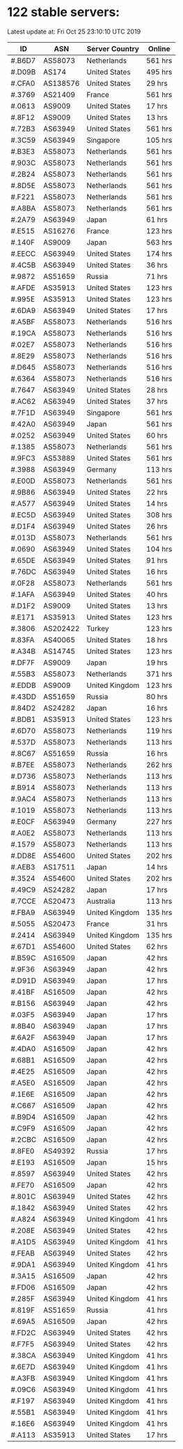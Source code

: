 # 122 stable servers:

Latest update at: Fri Oct 25 23:10:10 UTC 2019

| ID | ASN | Server Country | Online |
| -- | --- | -------------- | ------ |
| #.B6D7 | AS58073 | Netherlands | 561 hrs |
| #.D09B | AS174 | United States | 495 hrs |
| #.CFA0 | AS138576 | United States | 29 hrs |
| #.3769 | AS21409 | France | 561 hrs |
| #.0613 | AS9009 | United States | 17 hrs |
| #.8F12 | AS9009 | United States | 13 hrs |
| #.72B3 | AS63949 | United States | 561 hrs |
| #.3C59 | AS63949 | Singapore | 105 hrs |
| #.B3E3 | AS58073 | Netherlands | 561 hrs |
| #.903C | AS58073 | Netherlands | 561 hrs |
| #.2B24 | AS58073 | Netherlands | 561 hrs |
| #.8D5E | AS58073 | Netherlands | 561 hrs |
| #.F221 | AS58073 | Netherlands | 561 hrs |
| #.A8BA | AS58073 | Netherlands | 561 hrs |
| #.2A79 | AS63949 | Japan | 61 hrs |
| #.E515 | AS16276 | France | 123 hrs |
| #.140F | AS9009 | Japan | 563 hrs |
| #.EECC | AS63949 | United States | 174 hrs |
| #.4C5B | AS63949 | United States | 36 hrs |
| #.9872 | AS51659 | Russia | 71 hrs |
| #.AFDE | AS35913 | United States | 123 hrs |
| #.995E | AS35913 | United States | 123 hrs |
| #.6DA9 | AS63949 | United States | 17 hrs |
| #.A5BF | AS58073 | Netherlands | 516 hrs |
| #.19CA | AS58073 | Netherlands | 516 hrs |
| #.02E7 | AS58073 | Netherlands | 516 hrs |
| #.8E29 | AS58073 | Netherlands | 516 hrs |
| #.D645 | AS58073 | Netherlands | 516 hrs |
| #.6364 | AS58073 | Netherlands | 516 hrs |
| #.7647 | AS63949 | United States | 28 hrs |
| #.AC62 | AS63949 | United States | 37 hrs |
| #.7F1D | AS63949 | Singapore | 561 hrs |
| #.42A0 | AS63949 | Japan | 561 hrs |
| #.0252 | AS63949 | United States | 60 hrs |
| #.1385 | AS58073 | Netherlands | 561 hrs |
| #.9FC3 | AS53889 | United States | 561 hrs |
| #.3988 | AS63949 | Germany | 113 hrs |
| #.E00D | AS58073 | Netherlands | 561 hrs |
| #.9B86 | AS63949 | United States | 22 hrs |
| #.A577 | AS63949 | United States | 14 hrs |
| #.EC5D | AS63949 | United States | 308 hrs |
| #.D1F4 | AS63949 | United States | 26 hrs |
| #.013D | AS58073 | Netherlands | 561 hrs |
| #.0690 | AS63949 | United States | 104 hrs |
| #.65DE | AS63949 | United States | 91 hrs |
| #.76DC | AS63949 | United States | 16 hrs |
| #.0F28 | AS58073 | Netherlands | 561 hrs |
| #.1AFA | AS63949 | United States | 40 hrs |
| #.D1F2 | AS9009 | United States | 13 hrs |
| #.E171 | AS35913 | United States | 123 hrs |
| #.3806 | AS202422 | Turkey | 123 hrs |
| #.83FA | AS40065 | United States | 18 hrs |
| #.A34B | AS14745 | United States | 123 hrs |
| #.DF7F | AS9009 | Japan | 19 hrs |
| #.55B3 | AS58073 | Netherlands | 371 hrs |
| #.EDDB | AS9009 | United Kingdom | 123 hrs |
| #.43DD | AS51659 | Russia | 80 hrs |
| #.84D2 | AS24282 | Japan | 16 hrs |
| #.BDB1 | AS35913 | United States | 123 hrs |
| #.6D70 | AS58073 | Netherlands | 119 hrs |
| #.537D | AS58073 | Netherlands | 113 hrs |
| #.8C67 | AS51659 | Russia | 16 hrs |
| #.B7EE | AS58073 | Netherlands | 262 hrs |
| #.D736 | AS58073 | Netherlands | 113 hrs |
| #.B914 | AS58073 | Netherlands | 113 hrs |
| #.9AC4 | AS58073 | Netherlands | 113 hrs |
| #.1019 | AS58073 | Netherlands | 113 hrs |
| #.E0CF | AS63949 | Germany | 227 hrs |
| #.A0E2 | AS58073 | Netherlands | 113 hrs |
| #.1579 | AS58073 | Netherlands | 113 hrs |
| #.DD8E | AS54600 | United States | 202 hrs |
| #.AEB3 | AS17511 | Japan | 14 hrs |
| #.3524 | AS54600 | United States | 202 hrs |
| #.49C9 | AS24282 | Japan | 17 hrs |
| #.7CCE | AS20473 | Australia | 113 hrs |
| #.FBA9 | AS63949 | United Kingdom | 135 hrs |
| #.5055 | AS20473 | France | 31 hrs |
| #.2414 | AS63949 | United Kingdom | 135 hrs |
| #.67D1 | AS54600 | United States | 62 hrs |
| #.B59C | AS16509 | Japan | 42 hrs |
| #.9F36 | AS63949 | Japan | 42 hrs |
| #.D91D | AS63949 | Japan | 17 hrs |
| #.41BF | AS16509 | Japan | 42 hrs |
| #.B156 | AS63949 | Japan | 42 hrs |
| #.03F5 | AS63949 | Japan | 17 hrs |
| #.8B40 | AS63949 | Japan | 17 hrs |
| #.6A2F | AS63949 | Japan | 17 hrs |
| #.4DA0 | AS16509 | Japan | 42 hrs |
| #.68B1 | AS16509 | Japan | 42 hrs |
| #.4E25 | AS16509 | Japan | 42 hrs |
| #.A5E0 | AS16509 | Japan | 42 hrs |
| #.1E6E | AS16509 | Japan | 42 hrs |
| #.C667 | AS16509 | Japan | 42 hrs |
| #.B9D4 | AS16509 | Japan | 42 hrs |
| #.C9F9 | AS16509 | Japan | 42 hrs |
| #.2CBC | AS16509 | Japan | 42 hrs |
| #.8FE0 | AS49392 | Russia | 17 hrs |
| #.E193 | AS16509 | Japan | 15 hrs |
| #.8597 | AS63949 | United States | 42 hrs |
| #.FE70 | AS16509 | Japan | 42 hrs |
| #.801C | AS63949 | United States | 42 hrs |
| #.1842 | AS63949 | United States | 42 hrs |
| #.A824 | AS63949 | United Kingdom | 41 hrs |
| #.208E | AS63949 | United States | 42 hrs |
| #.A1D5 | AS63949 | United Kingdom | 41 hrs |
| #.FEAB | AS63949 | United States | 42 hrs |
| #.9DA1 | AS63949 | United Kingdom | 41 hrs |
| #.3A15 | AS16509 | Japan | 42 hrs |
| #.FD06 | AS16509 | Japan | 42 hrs |
| #.285F | AS63949 | United Kingdom | 41 hrs |
| #.819F | AS51659 | Russia | 41 hrs |
| #.69A5 | AS16509 | Japan | 42 hrs |
| #.FD2C | AS63949 | United States | 42 hrs |
| #.F7F5 | AS63949 | United States | 42 hrs |
| #.38CA | AS63949 | United Kingdom | 41 hrs |
| #.6E7D | AS63949 | United Kingdom | 41 hrs |
| #.A3FB | AS63949 | United Kingdom | 41 hrs |
| #.09C6 | AS63949 | United Kingdom | 41 hrs |
| #.F197 | AS63949 | United Kingdom | 41 hrs |
| #.55B1 | AS63949 | United Kingdom | 41 hrs |
| #.16E6 | AS63949 | United Kingdom | 41 hrs |
| #.A113 | AS35913 | United States | 17 hrs |

